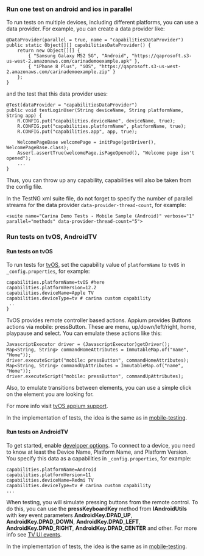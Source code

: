 ### Run one test on android and ios in parallel

To run tests on multiple devices, including different platforms, you can use a data provider. For example, you can create a data provider like:

```
@DataProvider(parallel = true, name = "capabilitiesDataProvider")
public static Object[][] capabilitiesDataProvider() {
    return new Object[][] {
        { "Samsung Galaxy M52 5G", "Android", "https://qaprosoft.s3-us-west-2.amazonaws.com/carinademoexample.apk" },
        { "iPhone 8 Plus", "iOS", "https://qaprosoft.s3-us-west-2.amazonaws.com/carinademoexample.zip" }
    };
}
```

and the test that this data provider uses:

```
@Test(dataProvider = "capabilitiesDataProvider")
public void testLoginUser(String deviceName, String platformName, String app) {
    R.CONFIG.put("capabilities.deviceName", deviceName, true);
    R.CONFIG.put("capabilities.platformName", platformName, true);
    R.CONFIG.put("capabilities.app", app, true);
        
    WelcomePageBase welcomePage = initPage(getDriver(), WelcomePageBase.class);
    Assert.assertTrue(welcomePage.isPageOpened(), "Welcome page isn't opened");
    ...
}
```

Thus, you can throw up any capability, capabilities will also be taken from the config file.

In the TestNG xml suite file, do not forget to specify the number of parallel streams for the data provider `data-provider-thread-count`, 
for example:

```
<suite name="Carina Demo Tests - Mobile Sample (Android)" verbose="1" parallel="methods" data-provider-thread-count="5">

```

### Run tests on tvOS, AndroidTV

#### Run tests on tvOS

To run tests for [tvOS](https://developer.apple.com/tvos/), set the capability value of `platformName` to `tvOS` in `_config.properties`, for example:

```
capabilities.platformName=tvOS #here
capabilities.platformVersion=12.2
capabilities.deviceName=Apple TV
capabilities.deviceType=tv # carina custom capability
 ..
}
```

TvOS provides remote controller based actions. Appium provides Buttons actions via mobile: pressButton. These are menu, up/down/left/right, home, 
playpause and select. You can emulate these actions like this:

```
JavascriptExecutor driver = (JavascriptExecutor)getDriver();
Map<String, String> commandHomeAttributes = ImmutableMap.of("name", "Home"));
driver.executeScript("mobile: pressButton", commandHomeAttributes);
Map<String, String> commandUpAttributes = ImmutableMap.of("name", "Home"));
driver.executeScript("mobile: pressButton", commandUpAttributes);
```

Also, to emulate transitions between elements, you can use a simple click on the element you are looking for.

For more info visit [tvOS appium support](https://appium.io/docs/en/writing-running-appium/ios/ios-tvos/).

In the implementation of tests, the idea is the same as in [mobile-testing](https://zebrunner.github.io/carina/automation/mobile/).

#### Run tests on AndroidTV

To get started, enable [developer options](https://developer.android.com/studio/debug/dev-options). To connect to a device, you need to know at 
least the Device Name, Platform Name, and Platform Version.
You specify this data as a capabilities in `_config.properties`, for example:

```
capabilities.platformName=Android
capabilities.platformVersion=11
capabilities.deviceName=Redmi TV
capabilities.deviceType=tv # carina custom capability
...
```

When testing, you will simulate pressing buttons from the remote control. To do this, you can use the **pressKeyboardKey** method from
**IAndroidUtils** with key event parameters **AndroidKey.DPAD_UP**, **AndroidKey.DPAD_DOWN**, **AndroidKey.DPAD_LEFT**, **AndroidKey.DPAD_RIGHT**,
**AndroidKey.DPAD_CENTER** and other. For more info see [TV UI events](https://developer.android.com/training/tv/start/controllers#tv-ui-events).

In the implementation of tests, the idea is the same as in [mobile-testing](https://zebrunner.github.io/carina/automation/mobile/).
